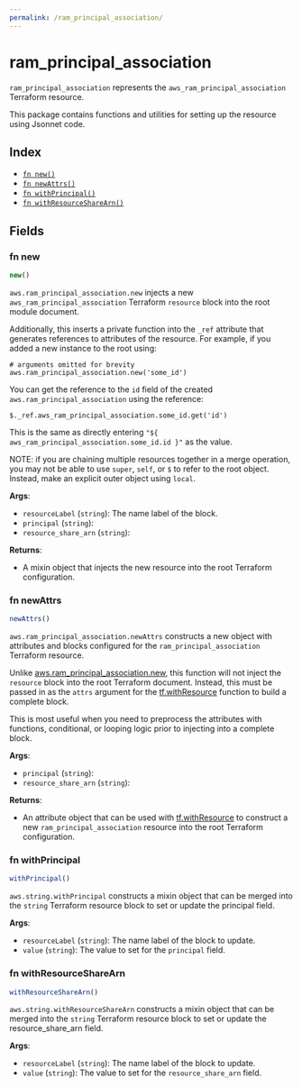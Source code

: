 ```yaml
---
permalink: /ram_principal_association/
---
```


# ram_principal_association

`ram_principal_association` represents the `aws_ram_principal_association` Terraform resource.



This package contains functions and utilities for setting up the resource using Jsonnet code.


## Index

* [`fn new()`](#fn-new)
* [`fn newAttrs()`](#fn-newattrs)
* [`fn withPrincipal()`](#fn-withprincipal)
* [`fn withResourceShareArn()`](#fn-withresourcesharearn)

## Fields

### fn new

```ts
new()
```


`aws.ram_principal_association.new` injects a new `aws_ram_principal_association` Terraform `resource`
block into the root module document.

Additionally, this inserts a private function into the `_ref` attribute that generates references to attributes of the
resource. For example, if you added a new instance to the root using:

    # arguments omitted for brevity
    aws.ram_principal_association.new('some_id')

You can get the reference to the `id` field of the created `aws.ram_principal_association` using the reference:

    $._ref.aws_ram_principal_association.some_id.get('id')

This is the same as directly entering `"${ aws_ram_principal_association.some_id.id }"` as the value.

NOTE: if you are chaining multiple resources together in a merge operation, you may not be able to use `super`, `self`,
or `$` to refer to the root object. Instead, make an explicit outer object using `local`.

**Args**:
  - `resourceLabel` (`string`): The name label of the block.
  - `principal` (`string`): 
  - `resource_share_arn` (`string`): 

**Returns**:
- A mixin object that injects the new resource into the root Terraform configuration.


### fn newAttrs

```ts
newAttrs()
```


`aws.ram_principal_association.newAttrs` constructs a new object with attributes and blocks configured for the `ram_principal_association`
Terraform resource.

Unlike [aws.ram_principal_association.new](#fn-new), this function will not inject the `resource`
block into the root Terraform document. Instead, this must be passed in as the `attrs` argument for the
[tf.withResource](https://github.com/tf-libsonnet/core/tree/main/docs#fn-withresource) function to build a complete block.

This is most useful when you need to preprocess the attributes with functions, conditional, or looping logic prior to
injecting into a complete block.

**Args**:
  - `principal` (`string`): 
  - `resource_share_arn` (`string`): 

**Returns**:
  - An attribute object that can be used with [tf.withResource](https://github.com/tf-libsonnet/core/tree/main/docs#fn-withresource) to construct a new `ram_principal_association` resource into the root Terraform configuration.


### fn withPrincipal

```ts
withPrincipal()
```

`aws.string.withPrincipal` constructs a mixin object that can be merged into the `string`
Terraform resource block to set or update the principal field.



**Args**:
  - `resourceLabel` (`string`): The name label of the block to update.
  - `value` (`string`): The value to set for the `principal` field.


### fn withResourceShareArn

```ts
withResourceShareArn()
```

`aws.string.withResourceShareArn` constructs a mixin object that can be merged into the `string`
Terraform resource block to set or update the resource_share_arn field.



**Args**:
  - `resourceLabel` (`string`): The name label of the block to update.
  - `value` (`string`): The value to set for the `resource_share_arn` field.
